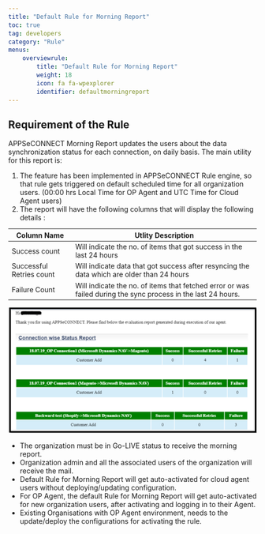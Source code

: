 ```yaml
---
title: "Default Rule for Morning Report"
toc: true
tag: developers
category: "Rule"
menus: 
    overviewrule:
        title: "Default Rule for Morning Report"
        weight: 18
        icon: fa fa-wpexplorer
        identifier: defaultmorningreport
---
```


## Requirement of the Rule

APPSeCONNECT Morning Report updates the users about the data synchronization status for each connection, 
on daily basis. The main utility for this report is:

1.	The feature has been implemented in APPSeCONNECT Rule engine, so that rule gets triggered on default scheduled time for all organization users. 
    (00:00 hrs Local Time for OP Agent and UTC Time for Cloud Agent users)
2.	The report will have the following columns that will display the following details :


|Column Name|Utlity Description |
|---|---|
|Success count|Will indicate the no. of items that got success in the last 24 hours|
|Successful Retries count|Will indicate data that got success after resyncing the data which are older than 24 hours|
|Failure Count|Will indicate the no. of items that fetched error or was failed during the sync process in the last 24 hours.|

![morning-report](/staticfiles/rules/media/morning-report.png) 

* The organization must be in Go-LIVE status to receive the morning report.
* Organization admin and all the associated users of the organization will receive the mail. 
* Default Rule for Morning Report will get auto-activated for cloud agent users without deploying/updating configuration.
* For OP Agent, the default Rule for Morning Report will get auto-activated for new organization users, after activating and logging in to their Agent.
* Existing Organisations with OP Agent environment, needs to the update/deploy the configurations for activating the rule.




